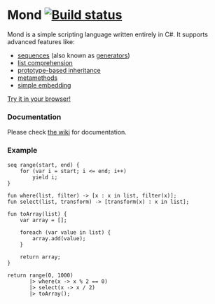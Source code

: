  Mond [![Build status](https://ci.appveyor.com/api/projects/status/di5tqqt73bu6aire)](https://ci.appveyor.com/project/Rohansi/mond)
==========

Mond is a simple scripting language written entirely in C#. It supports advanced features like:
* [sequences](https://github.com/Rohansi/Mond/wiki/Sequences) (also known as [generators](http://en.wikipedia.org/wiki/Generator_(computer_programming)))
* [list comprehension](https://github.com/Rohansi/Mond/wiki/List-Comprehension)
* [prototype-based inheritance](https://github.com/Rohansi/Mond/wiki/Prototypes)
* [metamethods](https://github.com/Rohansi/Mond/wiki/Metamethods)
* [simple embedding](https://github.com/Rohansi/Mond/wiki/Basic-Usage)

[Try it in your browser!](https://fpp.literallybrian.com/mond/)

### Documentation
Please check [the wiki](https://github.com/Rohansi/Mond/wiki) for documentation.

### Example
```
seq range(start, end) {
    for (var i = start; i <= end; i++)
        yield i;
}

fun where(list, filter) -> [x : x in list, filter(x)];
fun select(list, transform) -> [transform(x) : x in list];

fun toArray(list) {
    var array = [];

    foreach (var value in list) {
        array.add(value);
    }

    return array;
}

return range(0, 1000)
       |> where(x -> x % 2 == 0)
       |> select(x -> x / 2)
       |> toArray();
```
